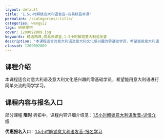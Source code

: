 ```yaml
---
layout: default
title: '1.5小时解锁意大利语发音-网易精品单课'
permalink: /:categories/:title/
categories: wangyi2
tags: 网易提供
cover: 1209092809.jpg
keywords: 精选网课,网易云课堂,1.5小时解锁意大利语发音
description: "本课程适合对意大利语及意大利文化感兴趣的零基础学员，希望能用意大利语进行简单交流的同学学习。1.5小时解锁意大利语发音"
classid: 1209092809
---
```


## 课程介绍

本课程适合对意大利语及意大利文化感兴趣的零基础学员，希望能用意大利语进行简单交流的同学学习。

## 课程内容与报名入口

部分课程 **限时** 折扣中，课程内容详细介绍见：[1.5小时解锁意大利语发音-详情介绍](https://study.163.com/course/introduction/1209092809.htm?share=1&shareId=1025206652&utm_campaign=share&utm_medium=iphoneShare&utm_source=&utm_u=1025206652)

**优惠报名入口**：[1.5小时解锁意大利语发音-报名学习](https://study.163.com/course/introduction/1209092809.htm?share=1&shareId=1025206652&utm_campaign=share&utm_medium=iphoneShare&utm_source=&utm_u=1025206652)

